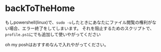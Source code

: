# backToTheHome
もしpowershell(linux)で、`sudo -u`したときにあなたにファイル閲覧の権利がない場合、エラー終了をしてしまいます。
それを阻止するためのスクリプトで、`profile.ps1`にでも追加して使いやがってください

oh my poshはおすすめなんで入れやがってください。
